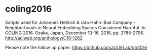 # coling2016
Scripts used for Johannes Hellrich & Udo Hahn: Bad Company - Neighborhoods in Neural Embedding Spaces Considered Harmful. In: COLING 2016. Osaka, Japan, December 13-16, 2016, pp. 2785-2796. http://aclweb.org/anthology/C16-1262

Please note the follow up paper: https://github.com/JULIELab/dh2016
